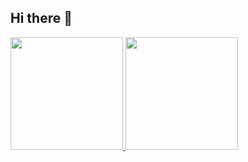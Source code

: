 ## Hi there 👋

<!--
**Gabriel0liv/Gabriel0liv** is a ✨ _special_ ✨ repository because its `README.md` (this file) appears on your GitHub profile.

Here are some ideas to get you started:

- 🔭 I’m currently working on ...
- 🌱 I’m currently learning ...
- 👯 I’m looking to collaborate on ...
- 🤔 I’m looking for help with ...
- 💬 Ask me about ...
- 📫 How to reach me: ...
- 😄 Pronouns: ...
- ⚡ Fun fact: ...
-->


<div>
  <a href="https://github.com/Gabriel0liv">
<img height="180em" src="https://github-readme-stats.vercel.app/api?username=Gabriel0liv&show_icons=true&theme=tokyonight" />
    <img height="180em" src="https://github-readme-stats.vercel.app/api/top-langs/?username=Gabriel0liv&layout=compact&langs_count=16&theme=tokyonight"/>

</div>

## 
